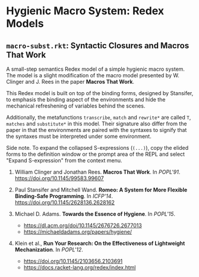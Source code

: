 Hygienic Macro System: Redex Models
=====
## `macro-subst.rkt`: Syntactic Closures and Macros That Work

A small-step semantics Redex model of a simple hygienic macro system.
The model is a slight modification of the macro model presented by
W. Clinger and J. Rees in the paper **Macros That Work**.

This Redex model is built on top of the binding forms, designed by Stansifer,
to emphasis the binding aspect of the environments and hide the mechanical
refreshening of variables behind the scenes.

Additionally, the metafunctions `transcribe`, `match` and `rewrite*` are called
`T`, `matches` and `substitute*` in this model. Their signature also differ from
the paper in that the environments are paired with the syntaxes to signify
that the syntaxes must be interpreted under some environment.

Side note. To expand the collapsed S-expressions (`(...)`), copy the
elided forms to the definition window or the prompt area of the REPL and
select "Expand S-expression" from the context menu.

1.  William Clinger and Jonathan Rees. **Macros That Work**. In _POPL'91_.  
    <https://doi.org/10.1145/99583.99607>

2.  Paul Stansifer and Mitchell Wand. **Romeo: A System for More Flexible
    Binding-Safe Programming**. In _ICFP'14_.  
    <https://doi.org/10.1145/2628136.2628162>

3.  Michael D. Adams. **Towards the Essence of Hygiene**. In _POPL'15_.
    - <https://dl.acm.org/doi/10.1145/2676726.2677013>
    - <https://michaeldadams.org/papers/hygiene/>

4.  Klein et al., **Run Your Research: On the Effectiveness of Lightweight
    Mechanization**. In _POPL'12_.
    - <https://doi.org/10.1145/2103656.2103691>
    - <https://docs.racket-lang.org/redex/index.html>
